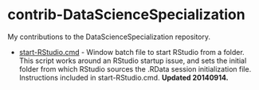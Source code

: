 contrib-DataScienceSpecialization
=================================

My contributions to the DataScienceSpecialization repository.

* [start-RStudio.cmd](start-RStudio.cmd) - Window batch file to start RStudio from a folder. This script works around an RStudio startup issue, and sets the initial folder from which RStudio sources the .RData session initialization file. Instructions included in start-RStudio.cmd. **Updated 20140914.**
